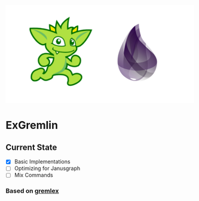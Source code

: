 <p align="center"><img src="logo.png"></img></p>

# ExGremlin

## Current State
- [x] Basic Implementations
- [ ] Optimizing for Janusgraph
- [ ] Mix Commands

### Based on [gremlex](https://github.com/Revmaker/gremlex)
